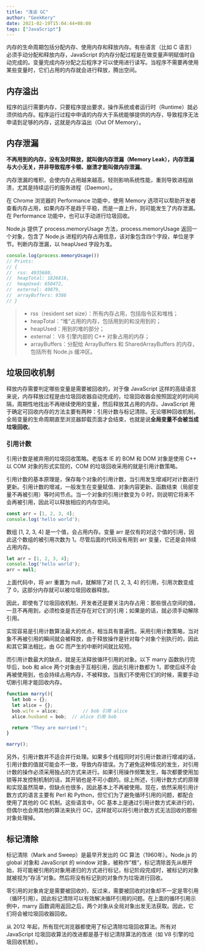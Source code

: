 ```yaml
---
title: "浅谈 GC"
author: "GeekKery"
date: 2021-02-19T15:04:44+08:00
tags: ["JavaScript"]
---
```


内存的生命周期包括分配内存、使用内存和释放内存。有些语言（比如 C 语言）必须手动分配和释放内存，JavaScript 的内存分配过程是在做变量声明赋值时自动完成的。变量完成内存分配之后程序才可以使用进行读写。当程序不需要再使用某些变量时，它们占用的内存就会进行释放，腾出空间。

## 内存溢出

程序的运行需要内存，只要程序提出要求，操作系统或者运行时（Runtime）就必须供给内存。程序运行过程中申请的内存大于系统能够提供的内存，导致程序无法申请到足够的内存，这就是内存溢出（Out Of Memory）。

## 内存泄漏

**不再用到的内存，没有及时释放，就叫做内存泄漏（Memory Leak），内存泄漏与大小无关，并非导致程序卡顿、崩溃才能叫做内存泄漏**。

内存泄漏的堆积，会使内存占用越来越高，轻则影响系统性能，重则导致进程崩溃，尤其是持续运行的服务进程（Daemon）。

在 Chrome 浏览器的 Performance 功能中，使用 Memory 选项可以帮助开发者查看内存占用，如果内存不是趋于平稳，而是一直上升，则可能发生了内存泄漏。在 Performance 功能中，也可以手动进行垃圾回收。

Node.js 提供了 process.memoryUsage 方法，process.memoryUsage 返回一个对象，包含了 Node.js 进程的内存占用信息，该对象包含四个字段，单位是字节。判断内存泄漏，以 heapUsed 字段为准。

```JavaScript
console.log(process.memoryUsage())
// Prints:
// {
//  rss: 4935680,
//  heapTotal: 1826816,
//  heapUsed: 650472,
//  external: 49879,
//  arrayBuffers: 9386
// }
```

> - rss（resident set size）：所有内存占用，包括指令区和堆栈；
> - heapTotal：”堆“占用的内存，包括用到的和没用到的；
> - heapUsed：用到的堆的部分；
> - external： V8 引擎内部的 C++ 对象占用的内存；
> - arrayBuffers：分配给 ArrayBuffers 和 SharedArrayBuffers 的内存，包括所有 Node.js 缓冲区。

## 垃圾回收机制

释放内存需要判定哪些变量是需要被回收的，对于像 JavaScript 这样的高级语言来说，内存释放过程是由垃圾回收器自动完成的，垃圾回收器会按照固定的时间间隔，周期性地找出不再继续使用的变量，然后释放其占用的内存。JavaScript 用于确定可回收内存的方法主要有两种：引用计数与标记清除。无论哪种回收机制，全局变量的生命周期直至浏览器卸载页面才会结束，也就是说**全局变量不会被当成垃圾回收**。

### 引用计数

引用计数是被弃用的垃圾回收策略。老版本 IE 的 BOM 和 DOM 对象是使用 C++ 以 COM 对象的形式实现的，COM 的垃圾回收采用的就是引用计数策略。

引用计数的基本原理是，保存每个对象的引用计数，当引用发生增减时对计数进行更新。引用计数的增减，一般发生在变量赋值、对象内容更新、函数结束（局部变量不再被引用）等时间节点。当一个对象的引用计数变为 0 时，则说明它将来不会再被引用，因此可以释放相应的内存空间。

```javascript
const arr = [1, 2, 3, 4];
console.log('hello world');
```

数组 [1, 2, 3, 4] 是一个值，会占用内存。变量 arr 是仅有的对这个值的引用，因此这个数组的被引用次数为 1。尽管后面的代码没有用到 arr 变量，它还是会持续占用内存。

```javascript
let arr = [1, 2, 3, 4];
console.log('hello world');
arr = null;
```

上面代码中，将 arr 重置为 null，就解除了对 [1, 2, 3, 4] 的引用，引用次数变成了 0，这部分内存就可以被垃圾回收器释放。

因此，即使有了垃圾回收机制，开发者还是要关注内存占用：那些很占空间的值，一旦不再用到，必须检查是否还存在对它们的引用；如果是的话，就必须手动解除引用。

实现容易是引用计数算法最大的优点，相当具有普遍性。采用引用计数策略，当对象不再被引用的瞬间就会被释放，由于释放操作是针对每个对象个别执行的，因此和其它算法相比，由 GC 而产生的中断时间就比较短。

而引用计数最大的缺点，就是无法释放循环引用的对象。以下 marry 函数执行完毕后，bob 和 alice 两个对象由于互相引用，因此引用计数都为 1，即使后续不会再被使用到，也会持续占用内存，不被释放。当我们不使用它们的时候，需要手动切断引用才能回收内存。

```javascript
function marry(){
  let bob = {};
  let alice = {};
  bob.wife = alice; 		// bob 引用 alice
  alice.husband = bob;	// alice 引用 bob

  return "They are married！";
}

marry();
```



另外，引用计数并不适合并行处理。如果多个线程同时对引用计数进行增减的话，引用计数的值就可能会不一致，导致内存错误。为了避免这种情况的发生，对引用计数的操作必须采用独占的方式来进行。如果引用操作频繁发生，每次都要使用加锁等并发控制机制的话，其开销也是不可小觑的。综上所述，引用计数方式的原理和实现虽然简单，但缺点也很多，因此基本上不再被使用。现在，依然采用引用计数方式的语言主要有 Perl 和 Python，但它们为了避免循环引用的问题，都配合使用了其他的 GC 机制。这些语言中，GC 基本上是通过引用计数方式来进行的，但偶尔也会用其他的算法来执行 GC，这样就可以将引用计数方式无法回收的那些对象处理掉。

## 标记清除

标记清除（Mark and Sweep）是最早开发出的 GC 算法（1960年）。Node.js 的 global 对象和 JavaScript 的 window 对象，被称作”根“，标记清除首先从根开始，将可能被引用的对象用递归的方式进行标记，标记阶段完成时，被标记的对象就被视为”存活“对象。然后将没有标记到的对象作为垃圾进行回收。

零引用的对象肯定是需要被回收的，反过来，需要被回收的对象却不一定是零引用（循环引用）。因此标记清除可以有效解决循环引用的问题。在上面的循环引用示例中，marry 函数调用返回之后，两个对象从全局对象出发无法获取。因此，它们将会被垃圾回收器回收。

从 2012 年起，所有现代浏览器都使用了标记清除垃圾回收算法。所有对 JavaScript 垃圾回收算法的改进都是基于标记清除算法的改进（如 V8 引擎的垃圾回收机制）。
